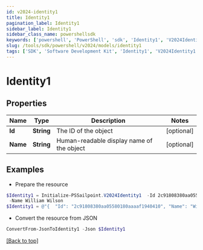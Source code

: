 ```yaml
---
id: v2024-identity1
title: Identity1
pagination_label: Identity1
sidebar_label: Identity1
sidebar_class_name: powershellsdk
keywords: ['powershell', 'PowerShell', 'sdk', 'Identity1', 'V2024Identity1'] 
slug: /tools/sdk/powershell/v2024/models/identity1
tags: ['SDK', 'Software Development Kit', 'Identity1', 'V2024Identity1']
---
```



# Identity1

## Properties

Name | Type | Description | Notes
------------ | ------------- | ------------- | -------------
**Id** | **String** | The ID of the object | [optional] 
**Name** | **String** | Human-readable display name of the object | [optional] 

## Examples

- Prepare the resource
```powershell
$Identity1 = Initialize-PSSailpoint.V2024Identity1  -Id 2c91808380aa05580180aaaaf1940410 `
 -Name William Wilson
$Identity1 = @"{  "Id": "2c91808380aa05580180aaaaf1940410", "Name": "William Wilson" }"@
```

- Convert the resource from JSON
```powershell
ConvertFrom-JsonToIdentity1 -Json $Identity1
```


[[Back to top]](#) 

